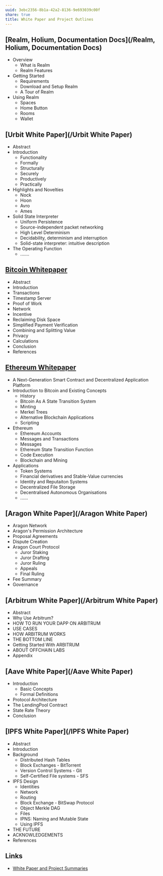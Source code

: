 ```yaml
---
uuid: 3ebc2356-8b1a-42a2-8136-9e693039c00f
share: true
title: White Paper and Project Outlines
---
```

## [Realm, Holium,  Documentation Docs](/Realm, Holium,  Documentation Docs)

* Overview
	* What is Realm
	* Realm Features
* Getting Started
	* Requirements
	* Download and Setup Realm
	* A Tour of Realm
* Using Realm
	* Spaces
	* Home Button
	* Rooms
	* Wallet

## [Urbit White Paper](/Urbit White Paper)

* Abstract
* Introduction
	* Functionality
	* Formally
	* Structurally
	* Securely
	* Productively
	* Practically
* Highlights and Novelties
	* Nock
	* Hoon
	* Avro
	* Ames
* Solid State Interpreter
	* Uniform Persistence
	* Source-independent packet networking
	* High Level Determinism
	* Decidability, determinism and interruption
	* Solid-state interpreter: intuitive description
* The Operating Function
	* .......

## [Bitcoin Whitepaper](/de859af5-6ea7-46bb-8360-ae6cf88bb9db)

* Abstract
* Introduction
* Transactions
* Timestamp Server
* Proof of Work
* Network
* Incentive
* Reclaiming Disk Space
* Simplified Payment Verification
* Combining and Splitting Value
* Privacy
* Calculations
* Conclusion
* References

## [Ethereum Whitepaper](/f68e3c8b-a505-4c27-9f86-c03cf2dc2bfc)

* A Next-Generation Smart Contract and Decentralized Application Platform
* Introduction to Bitcoin and Existing Concepts
	* History
	* Bitcoin As A State Transition System
	* Minting
	* Merkel Trees
	* Alternative Blockchain Applications
	* Scripting
* Ethereum
	* Ethereum Accounts
	* Messages and Transactions
	* Messages
	* Ethereum State Transition Function
	* Code Execution
	* Blockchain and Mining
* Applications
	* Token Systems
	* Financial derivatives and Stable-Value currencies
	* Identity and Reputaiton Systems
	* Decentralized File Storage
	* Decentralised Autonomous Organisations
	* ......

## [Aragon White Paper](/Aragon White Paper)

* Aragon Network
* Aragon's Permission Architecture
* Proposal Agreements
* Dispute Creation
* Aragon Court Protocol
	* Juror Staking
	* Juror Drafting
	* Juror Ruling
	* Appeals
	* Final Ruling
* Fee Summary
* Governance

## [Arbitrum White Paper](/Arbitrum White Paper)

* Abstract
* Why Use Arbitrum?
* HOW TO RUN YOUR DAPP ON ARBITRUM
* USE CASES
* HOW ARBITRUM WORKS
* THE BOTTOM LINE
* Getting Started With ARBITRUM
* ABOUT OFFCHAIN LABS
* Appendix

## [Aave White Paper](/Aave White Paper)

* Introduction
	* Basic Concepts
	* Formal Definitions
* Protocol Architecture
* The LendingPool Contract
* State Rate Theory
* Conclusion

## [IPFS White Paper](/IPFS White Paper)


* Abstract
* Introduction
* Background
	* Distributed Hash Tables
	* Block Exchanges - BitTorrent
	* Version Control Systems - Git
	* Self-Certified File systems - SFS
* IPFS Design
	* Identities
	* Network
	* Routing
	* Block Exchange - BitSwap Protocol
	* Object Merkle DAG
	* Files
	* IPNS: Naming and Mutable State
	* Using IPFS
* THE FUTURE
* ACKNOWLEDGEMENTS
* References


## Links

* [White Paper and Project Summaries](/4edd1389-1223-4dfa-b004-7fd601c714ad)